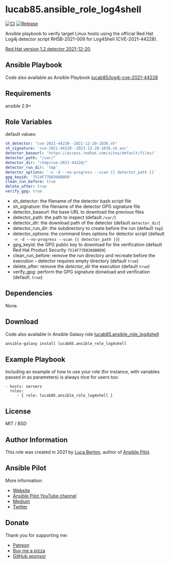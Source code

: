 lucab85.ansible_role_log4shell
=========

[![CI](https://github.com/lucab85/ansible-role-log4shell/actions/workflows/ci.yml/badge.svg)](https://github.com/lucab85/ansible-role-log4shell/actions/workflows/ci.yml)
[![Release](https://github.com/lucab85/ansible-role-log4shell/actions/workflows/release.yml/badge.svg)](https://github.com/lucab85/ansible-role-log4shell/actions/workflows/release.yml)

Ansible playbook to verify target Linux hosts using the official Red Hat Log4j detector script RHSB-2021-009 for Log4Shell (CVE-2021-44228).

[Red Hat version 1.2 detector 2021-12-20](https://access.redhat.com/security/vulnerabilities/RHSB-2021-009).

Ansible Playbook
------------

Code also available as Ansible Playbook [lucab85/log4j-cve-2021-44228](https://github.com/lucab85/log4j-cve-2021-44228)

Requirements
------------

ansible 2.9+

Role Variables
--------------

default values:

```yaml
sh_detector: "cve-2021-44228--2021-12-20-1836.sh"
sh_signature: 'cve-2021-44228--2021-12-20-1836.sh.asc'
detector_baseurl: 'https://access.redhat.com/sites/default/files/'
detector_path: "/var/"
detector_dir: "/tmp/cve-2021-44228/"
detector_run_dir: 'tmp'
detector_options: '-n -d --no-progress --scan {{ detector_path }}'
gpg_keyid: '7514F77D8366B0D9'
clean_run_before: true
delete_after: true
verify_gpg: true
```

- sh_detector: the filename of the detector bash script file
- sh_signature: the filename of the detector GPG signature file
- detector_baseurl: the base URL to download the previous files
- detector_path: the path to inspect (default `/var/`)
- detector_dir: the download path of the detector (default `detector_dir`)
- detector_run_dir: the subdirectory to create before the run (default `tmp`)
- detector_options: the command lines options for detector script (default `-n -d --no-progress --scan {{ detector_path }}`)
- gpg_keyid: the GPG public key to download for the verification (default Red Hat Product Security `7514F77D8366B0D9`)
- clean_run_before: remove the run directory and recreate before the execution - detector requires empty directory (default `true`)
- delete_after: remove the _detector_dir_ the execution (default `true`)
- verify_gpg: perform the GPG signature donwload and verification (default: `true`)


Dependencies
------------

None.

Download
------------

Code also available in Ansible Galaxy role [lucab85.ansible_role_log4shell](https://galaxy.ansible.com/lucab85/ansible_role_log4shell)

```bash
ansible-galaxy install lucab85.ansible_role_log4shell

```

Example Playbook
----------------

Including an example of how to use your role (for instance, with variables passed in as parameters) is always nice for users too:

    - hosts: servers
      roles:
         - { role: lucab85.ansible_role_log4shell }

License
-------

MIT / BSD

## Author Information

This role was created in 2021 by [Luca Berton](https://www.lucaberton.it/), author of [Ansible Pilot](https://www.ansiblepilot.com/).

## Ansible Pilot

More information:

- [Website](https://www.ansiblepilot.com/)
- [Ansible Pilot YouTube channel](https://www.youtube.com/channel/UC5MNbTYRHSCu9vAki3z9SmA)
- [Medium](https://ansiblepilot.medium.com/)
- [Twitter](https://twitter.com/ansiblepilot)

## Donate

Thank you for supporting me:

- [Patreon](https://patreon.com/lucaberton)
- [Buy me a pizza](https://www.buymeacoffee.com/lucab)
- [GitHub sponsor](https://github.com/sponsors/lucab85)
